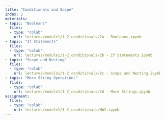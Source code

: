 ```yaml
---
title: "Conditionals and Scope"
index: 2
materials:
- topic: "Booleans"
  files:
  - type: "colab"
    url: lectures/module1/1-2_conditionals/2a - Booleans.ipynb
- topic: "If Statements"
  files:
  - type: "colab"
    url: lectures/module1/1-2_conditionals/2b - If Statements.ipynb
- topic: "Scope and Nesting"
  files:
  - type: "colab"
    url: lectures/module1/1-2_conditionals/2c - Scope and Nesting.ipynb
- topic: "More String Operations"
  files:
  - type: "colab"
    url: lectures/module1/1-2_conditionals/2d - More Strings.ipynb
assignment:
  files:
  - type: "colab" 
    url: lectures/module1/1-2_conditionals/HW2.ipynb
---
```

